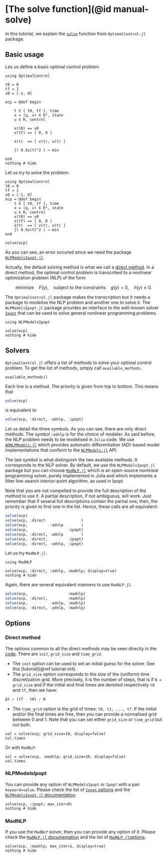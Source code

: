 # [The solve function](@id manual-solve)

In this tutorial, we explain the [`solve`](@ref) function from `OptimalControl.jl` package.

## Basic usage

Les us define a basic optimal control problem.

```@example main
using OptimalControl

t0 = 0
tf = 1
x0 = [-1, 0]

ocp = @def begin

    t ∈ [ t0, tf ], time
    x = (q, v) ∈ R², state
    u ∈ R, control

    x(t0) == x0
    x(tf) == [ 0, 0 ]

    ẋ(t)  == [ v(t), u(t) ]

    ∫( 0.5u(t)^2 ) → min

end
nothing # hide
```

Let us try to solve the problem:

```@setup main_repl
using OptimalControl
t0 = 0
tf = 1
x0 = [-1, 0]
ocp = @def begin
    t ∈ [ t0, tf ], time
    x = (q, v) ∈ R², state
    u ∈ R, control
    x(t0) == x0
    x(tf) == [ 0, 0 ]
    ẋ(t)  == [ v(t), u(t) ]
    ∫( 0.5u(t)^2 ) → min
end
```

```@repl main_repl
solve(ocp)
```

As you can see, an error occured since we need the package [`NLPModelsIpopt.jl`](https://jso.dev/NLPModelsIpopt.jl).

Actually, the default solving method is what we call a 
[direct method](https://en.wikipedia.org/wiki/Optimal_control#Numerical_methods_for_optimal_control). 
In a direct method, the optimal control problem is transcribed to a nonlinear optimization problem (NLP) of the form

```math
\text{minimize}\quad F(y), \quad\text{subject to the constraints}\quad g(y)=0, \quad h(y)\le 0. 
```

The `OptimalControl.jl` package makes the transcription but it needs a package to modelise the NLP problem and 
another one to solve it. The `NLPModelsIpopt.jl` package provides an interface to the well-known solver 
[`Ipopt`](https://coin-or.github.io/Ipopt/) that can be used to solve general nonlinear programming problems.

```@example main
using NLPModelsIpopt

solve(ocp)
nothing # hide
```

## Solvers

`OptimalControl.jl` offers a list of methods to solve your optimal control problem. To get the list of methods,
simply call `available_methods`.

```@example main
available_methods()
```

Each line is a method. The priority is given from top to bottom. This means that 

```julia
solve(ocp)
```

is equivalent to 

```julia
solve(ocp, :direct, :adnlp, :ipopt)
```

Let us detail the three symbols. As you can see, there are only direct methods. The symbol `:adnlp` is for the 
choice of modeler. As said before, the NLP problem needs to be modelised in `Julia` code. We use 
[`ADNLPModels.jl`](https://jso.dev/ADNLPModels.jl) which provides automatic differentiation (AD)-based model implementations that conform to the [`NLPModels.jl`](https://github.com/JuliaSmoothOptimizers/ADNLPModels.jl) API.

The last symbol is what distinguish the two available methods. It corresponds to the NLP solver. By default, we
use the `NLPModelsIpopt.jl` package but you can choose [`MadNLP.jl`](https://madnlp.github.io/MadNLP.jl) which
is an open-source nonlinear programming solver, purely implemented in Julia and which implements a filter 
line-search interior-point algorithm, as used in Ipopt.

Note that you are not compelled to provide the full description of the method to use it. A partial description,
if not ambiguous, will work. Just remember that if several full descriptions contain the partial one, then, the 
priority is given to first one in the list. Hence, these calls are all equivalent:

```julia
solve(ocp)
solve(ocp, :direct                )
solve(ocp,          :adnlp        )
solve(ocp,                  :ipopt)
solve(ocp, :direct, :adnlp        )
solve(ocp, :direct,         :ipopt)
solve(ocp, :direct, :adnlp, :ipopt)
```

Let us try `MadNLP.jl`.

```@example main
using MadNLP

solve(ocp, :direct, :adnlp, :madnlp; display=true)
nothing # hide
```

Again, there are several equivalent manners to use `MadNLP.jl`.

```julia
solve(ocp,                  :madnlp)
solve(ocp, :direct,         :madnlp)
solve(ocp,          :adnlp, :madnlp)
solve(ocp, :direct, :adnlp, :madnlp)
```

## Options

### Direct method

The options common to all the direct methods may be seen directly in the 
[code](https://github.com/control-toolbox/CTDirect.jl/blob/23c76374fb91f65f8d10c03b7d8ff5c75a5f4076/src/solve.jl#L68).
There are `init`, `grid_size` and `time_grid`. 

- The `init` option can be used to set an initial guess for the solver. See this [tutorial](@ref tutorial-init). 
- The `grid_size` option corresponds to the size of the (uniform) time discretization grid. 
More precisely, it is the number of steps, that is if `N = grid_size` and if the initial and final times are 
denoted respectively `t0` and `tf`, then we have:
```julia
Δt = (tf - t0) / N
```
- The `time_grid` option is the grid of times: `t0, t1, ..., tf`. If the initial and/or the final times are free, then you can provide a normalised grid between 0 and 1. Note that you can set either `grid_size` or `time_grid` but not both.

```@example main
sol = solve(ocp; grid_size=10, display=false)
sol.times
```

Or with `MadNLP`:

```@example main
sol = solve(ocp, :madnlp; grid_size=10, display=false)
sol.times
```

### NLPModelsIpopt

You can provide any option of `NLPModelsIpopt` or `Ipopt` with a pair `keyword=value`. Please check
the list of [`Ipopt` options](https://coin-or.github.io/Ipopt/OPTIONS.html) and the 
[`NLPModelsIpopt.jl` documentation](https://jso.dev/NLPModelsIpopt.jl).

```@example main
solve(ocp, :ipopt; max_iter=0)
nothing # hide
```

### MadNLP

If you use the `MadNLP` solver, then you can provide any option of it. Please check the
[`MadNLP.jl` documentation](https://madnlp.github.io/MadNLP.jl) and the list of 
[`MadNLP.jl`options](https://madnlp.github.io/MadNLP.jl/stable/options/).

```@example main
solve(ocp, :madnlp; max_iter=1, display=true)
nothing # hide
```
